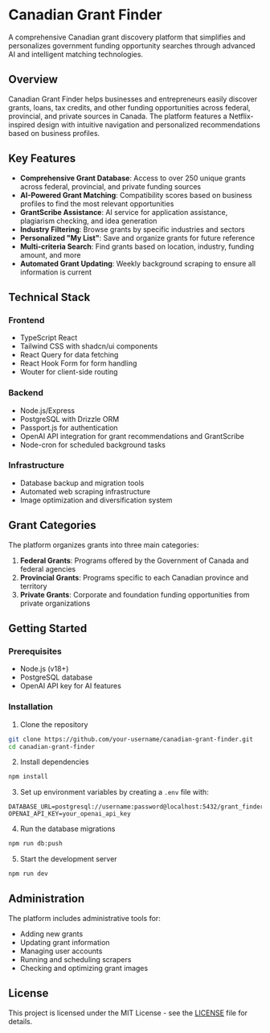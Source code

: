 # Canadian Grant Finder

A comprehensive Canadian grant discovery platform that simplifies and personalizes government funding opportunity searches through advanced AI and intelligent matching technologies.

## Overview

Canadian Grant Finder helps businesses and entrepreneurs easily discover grants, loans, tax credits, and other funding opportunities across federal, provincial, and private sources in Canada. The platform features a Netflix-inspired design with intuitive navigation and personalized recommendations based on business profiles.

## Key Features

- **Comprehensive Grant Database**: Access to over 250 unique grants across federal, provincial, and private funding sources
- **AI-Powered Grant Matching**: Compatibility scores based on business profiles to find the most relevant opportunities
- **GrantScribe Assistance**: AI service for application assistance, plagiarism checking, and idea generation
- **Industry Filtering**: Browse grants by specific industries and sectors
- **Personalized "My List"**: Save and organize grants for future reference
- **Multi-criteria Search**: Find grants based on location, industry, funding amount, and more
- **Automated Grant Updating**: Weekly background scraping to ensure all information is current

## Technical Stack

### Frontend
- TypeScript React
- Tailwind CSS with shadcn/ui components
- React Query for data fetching
- React Hook Form for form handling
- Wouter for client-side routing

### Backend
- Node.js/Express
- PostgreSQL with Drizzle ORM
- Passport.js for authentication
- OpenAI API integration for grant recommendations and GrantScribe
- Node-cron for scheduled background tasks

### Infrastructure
- Database backup and migration tools
- Automated web scraping infrastructure
- Image optimization and diversification system

## Grant Categories

The platform organizes grants into three main categories:

1. **Federal Grants**: Programs offered by the Government of Canada and federal agencies
2. **Provincial Grants**: Programs specific to each Canadian province and territory
3. **Private Grants**: Corporate and foundation funding opportunities from private organizations

## Getting Started

### Prerequisites
- Node.js (v18+)
- PostgreSQL database
- OpenAI API key for AI features

### Installation

1. Clone the repository
```bash
git clone https://github.com/your-username/canadian-grant-finder.git
cd canadian-grant-finder
```

2. Install dependencies
```bash
npm install
```

3. Set up environment variables by creating a `.env` file with:
```
DATABASE_URL=postgresql://username:password@localhost:5432/grant_finder_db
OPENAI_API_KEY=your_openai_api_key
```

4. Run the database migrations
```bash
npm run db:push
```

5. Start the development server
```bash
npm run dev
```

## Administration

The platform includes administrative tools for:
- Adding new grants
- Updating grant information
- Managing user accounts
- Running and scheduling scrapers
- Checking and optimizing grant images

## License

This project is licensed under the MIT License - see the [LICENSE](LICENSE) file for details.
